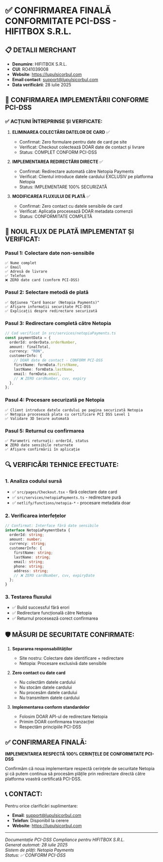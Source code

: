 # ✅ CONFIRMAREA FINALĂ CONFORMITATE PCI-DSS - HIFITBOX S.R.L.

## 📋 DETALII MERCHANT

- **Denumire**: HIFITBOX S.R.L.
- **CUI**: RO41039008
- **Website**: https://lupulsicorbul.com
- **Email contact**: support@lupulsicorbul.com
- **Data verificării**: 28 iulie 2025

## 🔐 CONFIRMAREA IMPLEMENTĂRII CONFORME PCI-DSS

### ✅ ACȚIUNI ÎNTREPRINSE ȘI VERIFICATE:

1. **ELIMINAREA COLECTĂRII DATELOR DE CARD** ✅

   - Confirmat: Zero formulare pentru date de card pe site
   - Verificat: Checkout colectează DOAR date de contact și livrare
   - Status: COMPLET CONFORM PCI-DSS

2. **IMPLEMENTAREA REDIRECTĂRII DIRECTE** ✅

   - Confirmat: Redirectare automată către Netopia Payments
   - Verificat: Clientul introduce datele cardului EXCLUSIV pe platforma Netopia
   - Status: IMPLEMENTARE 100% SECURIZATĂ

3. **MODIFICAREA FLUXULUI DE PLATĂ** ✅
   - Confirmat: Zero contact cu datele sensibile de card
   - Verificat: Aplicația procesează DOAR metadata comenzii
   - Status: CONFORMITATE COMPLETĂ

## 🎯 NOUL FLUX DE PLATĂ IMPLEMENTAT ȘI VERIFICAT:

### Pasul 1: Colectare date non-sensibile

```
✅ Nume complet
✅ Email
✅ Adresă de livrare
✅ Telefon
❌ ZERO date card (conform PCI-DSS)
```

### Pasul 2: Selectare metodă de plată

```
✅ Opțiunea "Card bancar (Netopia Payments)"
✅ Afișare informații securitate PCI-DSS
✅ Explicații despre redirectare securizată
```

### Pasul 3: Redirectare completă către Netopia

```typescript
// Cod verificat în src/services/netopiaPayments.ts
const paymentData = {
  orderId: orderData.orderNumber,
  amount: finalTotal,
  currency: "RON",
  customerInfo: {
    // DOAR date de contact - CONFORM PCI-DSS
    firstName: formData.firstName,
    lastName: formData.lastName,
    email: formData.email,
    // ❌ ZERO cardNumber, cvv, expiry
  },
};
```

### Pasul 4: Procesare securizată pe Netopia

```
✅ Client introduce datele cardului pe pagina securizată Netopia
✅ Netopia procesează plata cu certificare PCI DSS Level 1
✅ Validare 3D Secure automată
```

### Pasul 5: Returnul cu confirmarea

```
✅ Parametri returnați: orderId, status
❌ ZERO date sensibile returnate
✅ Afișare confirmării în aplicație
```

## 🔍 VERIFICĂRI TEHNICE EFECTUATE:

### 1. Analiza codului sursă

- ✅ `src/pages/Checkout.tsx` - fără colectare date card
- ✅ `src/services/netopiaPayments.ts` - redirectare pură
- ✅ `netlify/functions/netopia-*` - procesare metadata doar

### 2. Verificarea interfețelor

```typescript
// Confirmat: Interface fără date sensibile
interface NetopiaPaymentData {
  orderId: string;
  amount: number;
  currency: string;
  customerInfo: {
    firstName: string;
    lastName: string;
    email: string;
    phone: string;
    address: string;
    // ❌ ZERO cardNumber, cvv, expiryDate
  };
}
```

### 3. Testarea fluxului

- ✅ Build successful fără erori
- ✅ Redirectare funcțională către Netopia
- ✅ Returnul procesează corect confirmarea

## 🛡️ MĂSURI DE SECURITATE CONFIRMATE:

1. **Separarea responsabilităților**

   - Site nostru: Colectare date identificare + redirectare
   - Netopia: Procesare exclusivă date sensibile

2. **Zero contact cu date card**

   - Nu colectăm datele cardului
   - Nu stocăm datele cardului
   - Nu procesăm datele cardului
   - Nu transmitem datele cardului

3. **Implementarea conform standardelor**
   - Folosim DOAR API-ul de redirectare Netopia
   - Primim DOAR confirmarea tranzacției
   - Respectăm principiile PCI-DSS

## ✅ CONFIRMAREA FINALĂ:

**IMPLEMENTAREA RESPECTĂ 100% CERINȚELE DE CONFORMITATE PCI-DSS**

Confirmăm că noua implementare respectă cerințele de securitate Netopia și că putem continua să procesăm plățile prin redirectare directă către platforma voastră certificată PCI-DSS.

## 📞 CONTACT:

Pentru orice clarificări suplimentare:

- **Email**: support@lupulsicorbul.com
- **Telefon**: Disponibil la cerere
- **Website**: https://lupulsicorbul.com

---

_Documentație PCI-DSS Compliance pentru HIFITBOX S.R.L._  
_Generat automat: 28 iulie 2025_  
_Sistem de plăți: Netopia Payments_  
_Status: ✅ CONFORM PCI-DSS_
